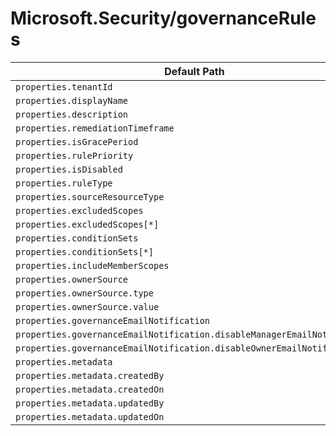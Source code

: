 # Microsoft.Security/governanceRules

| Default Path | Alias |
|---|---|
| `properties.tenantId` | `Microsoft.Security/governanceRules/tenantId` |
| `properties.displayName` | `Microsoft.Security/governanceRules/displayName` |
| `properties.description` | `Microsoft.Security/governanceRules/description` |
| `properties.remediationTimeframe` | `Microsoft.Security/governanceRules/remediationTimeframe` |
| `properties.isGracePeriod` | `Microsoft.Security/governanceRules/isGracePeriod` |
| `properties.rulePriority` | `Microsoft.Security/governanceRules/rulePriority` |
| `properties.isDisabled` | `Microsoft.Security/governanceRules/isDisabled` |
| `properties.ruleType` | `Microsoft.Security/governanceRules/ruleType` |
| `properties.sourceResourceType` | `Microsoft.Security/governanceRules/sourceResourceType` |
| `properties.excludedScopes` | `Microsoft.Security/governanceRules/excludedScopes` |
| `properties.excludedScopes[*]` | `Microsoft.Security/governanceRules/excludedScopes[*]` |
| `properties.conditionSets` | `Microsoft.Security/governanceRules/conditionSets` |
| `properties.conditionSets[*]` | `Microsoft.Security/governanceRules/conditionSets[*]` |
| `properties.includeMemberScopes` | `Microsoft.Security/governanceRules/includeMemberScopes` |
| `properties.ownerSource` | `Microsoft.Security/governanceRules/ownerSource` |
| `properties.ownerSource.type` | `Microsoft.Security/governanceRules/ownerSource.type` |
| `properties.ownerSource.value` | `Microsoft.Security/governanceRules/ownerSource.value` |
| `properties.governanceEmailNotification` | `Microsoft.Security/governanceRules/governanceEmailNotification` |
| `properties.governanceEmailNotification.disableManagerEmailNotification` | `Microsoft.Security/governanceRules/governanceEmailNotification.disableManagerEmailNotification` |
| `properties.governanceEmailNotification.disableOwnerEmailNotification` | `Microsoft.Security/governanceRules/governanceEmailNotification.disableOwnerEmailNotification` |
| `properties.metadata` | `Microsoft.Security/governanceRules/metadata` |
| `properties.metadata.createdBy` | `Microsoft.Security/governanceRules/metadata.createdBy` |
| `properties.metadata.createdOn` | `Microsoft.Security/governanceRules/metadata.createdOn` |
| `properties.metadata.updatedBy` | `Microsoft.Security/governanceRules/metadata.updatedBy` |
| `properties.metadata.updatedOn` | `Microsoft.Security/governanceRules/metadata.updatedOn` |

